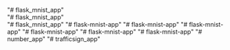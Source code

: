 "# flask_mnist_app"  
"# flask_mnist_app"  
"# flask_mnist_app" 
"# flask-mnist-app" 
"# flask-mnist-app" 
"# flask-mnist-app" 
"# flask-mnist-app" 
"# flask-mnist-app" 
"# flask-mnist-app" 
"# number_app" 
"# trafficsign_app" 
